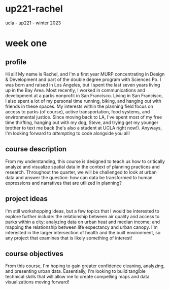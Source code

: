 # up221-rachel
ucla - up221 - winter 2023
# week one
## profile
Hi all! My name is Rachel, and I'm a first year MURP concentrating in Design & Development and part of the double degree program with Sciences Po. I was born and raised in Los Angeles, but I spent the last seven years living up in the Bay Area. Most recently, I worked in communications and development at a parks nonprofit in San Francisco. Living in San Francisco, I also spent a lot of my personal time running, biking, and hanging out with friends in these spaces. My interests within the planning field focus on access to parks (of course), active transportation, food systems, and environmental justice. Since moving back to LA, I've spent most of my free time thirfting, hanging out with my dog, Steve, and trying get my younger brother to text me back (he's also a student at UCLA right now!). Anyways, I'm looking forward to *attempting* to code alongside you all!
## course description
From my understanding, this course is designed to teach us how to critically analyze and visualize spatial data in the context of planning practices and research. Throughout the quarter, we will be challenged to look at urban data and answer the question: how can data be transformed to human expressions and narratives that are utilized in planning? 
## project ideas
I'm still workshopping ideas, but a few topics that I would be interested to explore further include: the relationship between air quality and access to parks within a city; analyzing data on urban heat and median income; and mapping the relationship between life expectancy and urban canopy. I'm interested in the larger intersection of health and the built environment, so any project that examines that is likely something of interest!  
## course objectives
From this course, I'm hoping to gain greater confidence cleaning, analyzing, and presenting urban data. Essentially, I'm looking to build tangible technical skills that will allow me to create compelling maps and data visualizations moving forward! 
